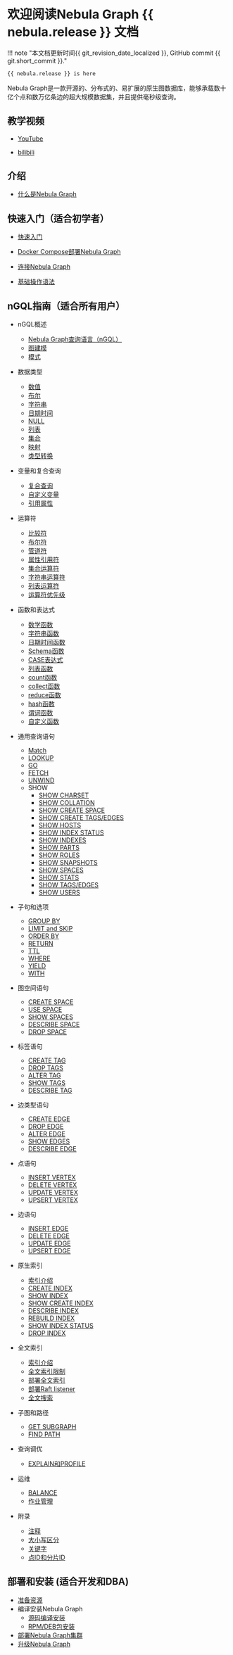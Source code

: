 # 欢迎阅读Nebula Graph {{ nebula.release }} 文档

!!! note "本文档更新时间{{ git_revision_date_localized }}, GitHub commit {{ git.short_commit }}."

```bash
{{ nebula.release }} is here
```

Nebula Graph是一款开源的、分布式的、易扩展的原生图数据库，能够承载数十亿个点和数万亿条边的超大规模数据集，并且提供毫秒级查询。

## 教学视频

- [YouTube](https://www.youtube.com/channel/UC73V8q795eSEMxDX4Pvdwmw/)

- [bilibili](https://space.bilibili.com/472621355)

## 介绍

- [什么是Nebula Graph](1.introduction/1.what-is-nebula-graph.md)

## 快速入门（适合初学者）

- [快速入门](2.quick-start/1.quick-start-workflow.md)

- [Docker Compose部署Nebula Graph](2.quick-start/2.deploy-nebula-graph-with-docker-compose.md)

- [连接Nebula Graph](2.quick-start/3.connect-to-nebula-graph.md)

- [基础操作语法](2.quick-start/4.nebula-graph-crud.md)

## nGQL指南（适合所有用户）

<!-- to be updated -->
- nGQL概述
  - [Nebula Graph查询语言（nGQL）](3.ngql-guide/1.nGQL-overview/1.overview.md)
  - [图建模](3.ngql-guide/1.nGQL-overview/2.graph-modeling.md)
  - [模式](3.ngql-guide/1.nGQL-overview/3.graph-patterns.md)
- 数据类型
  - [数值](3.ngql-guide/3.data-types/1.numeric.md)
  - [布尔](3.ngql-guide/3.data-types/2.boolean.md)
  - [字符串](3.ngql-guide/3.data-types/3.string.md)
  - [日期时间](3.ngql-guide/3.data-types/4.date-and-time.md)
  - [NULL](3.ngql-guide/3.data-types/5.null.md)
  - [列表](3.ngql-guide/3.data-types/6.list.md)
  - [集合](3.ngql-guide/3.data-types/7.set.md)
  - [映射](3.ngql-guide/3.data-types/8.map.md)
  - [类型转换](3.ngql-guide/3.data-types/9.type-conversion.md)

- 变量和复合查询
  - [复合查询](3.ngql-guide/4.variable-and-composite-queries/1.composite-queries.md)
  - [自定义变量](3.ngql-guide/4.variable-and-composite-queries/2.user-defined-variables.md)
  - [引用属性](3.ngql-guide/4.variable-and-composite-queries/3.property-reference.md)

- 运算符
  - [比较符](3.ngql-guide/5.operators/1.comparison.md)
  - [布尔符](3.ngql-guide/5.operators/2.boolean.md)
  - [管道符](3.ngql-guide/5.operators/4.pipe.md)
  - [属性引用符](3.ngql-guide/5.operators/5.property-reference.md)
  - [集合运算符](3.ngql-guide/5.operators/6.set.md)
  - [字符串运算符](3.ngql-guide/5.operators/7.string.md)
  - [列表运算符](3.ngql-guide/5.operators/8.list.md)
  - [运算符优先级](3.ngql-guide/5.operators/9.precedence.md)

- 函数和表达式
  - [数学函数](3.ngql-guide/6.functions-and-expressions/1.math.md)
  - [字符串函数](3.ngql-guide/6.functions-and-expressions/2.string.md)
  - [日期时间函数](3.ngql-guide/6.functions-and-expressions/3.date-and-time.md)
  - [Schema函数](3.ngql-guide/6.functions-and-expressions/4.schema.md)
  - [CASE表达式](3.ngql-guide/6.functions-and-expressions/5.case-expressions.md)
  - [列表函数](3.ngql-guide/6.functions-and-expressions/6.list.md)
  - [count函数](3.ngql-guide/6.functions-and-expressions/7.count.md)
  - [collect函数](3.ngql-guide/6.functions-and-expressions/10.collect.md)
  - [reduce函数](3.ngql-guide/6.functions-and-expressions/11.reduce.md)
  - [hash函数](3.ngql-guide/6.functions-and-expressions/12.hash.md)
  - [谓词函数](3.ngql-guide/6.functions-and-expressions/8.predicate.md)
  - [自定义函数](3.ngql-guide/6.functions-and-expressions/9.user-defined-functions.md)

- 通用查询语句
  - [Match](3.ngql-guide/7.general-query-statements/2.match.md)
  - [LOOKUP](3.ngql-guide/7.general-query-statements/5.lookup.md)
  - [GO](3.ngql-guide/7.general-query-statements/3.go.md)
  - [FETCH](3.ngql-guide/7.general-query-statements/4.fetch.md)
  - [UNWIND](3.ngql-guide/7.general-query-statements/7.unwind.md)
  - SHOW
    - [SHOW CHARSET](3.ngql-guide/7.general-query-statements/6.show/1.show-charset.md)
    - [SHOW COLLATION](3.ngql-guide/7.general-query-statements/6.show/2.show-collation.md)
    - [SHOW CREATE SPACE](3.ngql-guide/7.general-query-statements/6.show/4.show-create-space.md)
    - [SHOW CREATE TAGS/EDGES](3.ngql-guide/7.general-query-statements/6.show/5.show-create-tags-edges.md)
    - [SHOW HOSTS](3.ngql-guide/7.general-query-statements/6.show/6.show-hosts.md)
    - [SHOW INDEX STATUS](3.ngql-guide/7.general-query-statements/6.show/7.show-index-status.md)
    - [SHOW INDEXES](3.ngql-guide/7.general-query-statements/6.show/8.show-indexes.md)
    - [SHOW PARTS](3.ngql-guide/7.general-query-statements/6.show/9.show-parts.md)
    - [SHOW ROLES](3.ngql-guide/7.general-query-statements/6.show/10.show-roles.md)
    - [SHOW SNAPSHOTS](3.ngql-guide/7.general-query-statements/6.show/11.show-snapshots.md)
    - [SHOW SPACES](3.ngql-guide/7.general-query-statements/6.show/12.show-spaces.md)
    - [SHOW STATS](3.ngql-guide/7.general-query-statements/6.show/14.show-stats.md)
    - [SHOW TAGS/EDGES](3.ngql-guide/7.general-query-statements/6.show/15.show-tags-edges.md)
    - [SHOW USERS](3.ngql-guide/7.general-query-statements/6.show/16.show-users.md)

- 子句和选项
  - [GROUP BY](3.ngql-guide/8.clauses-and-options/group-by.md)
  - [LIMIT and SKIP](3.ngql-guide/8.clauses-and-options/limit.md)
  - [ORDER BY](3.ngql-guide/8.clauses-and-options/order-by.md)
  - [RETURN](3.ngql-guide/8.clauses-and-options/return.md)
  - [TTL](3.ngql-guide/8.clauses-and-options/ttl-options.md)
  - [WHERE](3.ngql-guide/8.clauses-and-options/where.md)
  - [YIELD](3.ngql-guide/8.clauses-and-options/yield.md)
  - [WITH](3.ngql-guide/8.clauses-and-options/with.md)

- 图空间语句
  - [CREATE SPACE](3.ngql-guide/9.space-statements/1.create-space.md)
  - [USE SPACE](3.ngql-guide/9.space-statements/2.use-space.md)
  - [SHOW SPACES](3.ngql-guide/9.space-statements/3.show-spaces.md)
  - [DESCRIBE SPACE](3.ngql-guide/9.space-statements/4.describe-space.md)
  - [DROP SPACE](3.ngql-guide/9.space-statements/5.drop-space.md)

- 标签语句
  - [CREATE TAG](3.ngql-guide/10.tag-statements/1.create-tag.md)
  - [DROP TAGS](3.ngql-guide/10.tag-statements/2.drop-tag.md)
  - [ALTER TAG](3.ngql-guide/10.tag-statements/3.alter-tag.md)
  - [SHOW TAGS](3.ngql-guide/10.tag-statements/4.show-tags.md)
  - [DESCRIBE TAG](3.ngql-guide/10.tag-statements/5.describe-tag.md)

- 边类型语句
  - [CREATE EDGE](3.ngql-guide/11.edge-type-statements/1.create-edge.md)
  - [DROP EDGE](3.ngql-guide/11.edge-type-statements/2.drop-edge.md)
  - [ALTER EDGE](3.ngql-guide/11.edge-type-statements/3.alter-edge.md)
  - [SHOW EDGES](3.ngql-guide/11.edge-type-statements/4.show-edges.md)
  - [DESCRIBE EDGE](3.ngql-guide/11.edge-type-statements/5.describe-edge.md)

- 点语句
  - [INSERT VERTEX](3.ngql-guide/12.vertex-statements/1.insert-vertex.md)
  - [DELETE VERTEX](3.ngql-guide/12.vertex-statements/4.delete-vertex.md)
  - [UPDATE VERTEX](3.ngql-guide/12.vertex-statements/2.update-vertex.md)
  - [UPSERT VERTEX](3.ngql-guide/12.vertex-statements/3.upsert-vertex.md)

- 边语句
  - [INSERT EDGE](3.ngql-guide/13.edge-statements/1.insert-edge.md)
  - [DELETE EDGE](3.ngql-guide/13.edge-statements/4.delete-edge.md)
  - [UPDATE EDGE](3.ngql-guide/13.edge-statements/2.update-edge.md)
  - [UPSERT EDGE](3.ngql-guide/13.edge-statements/3.upsert-edge.md)

- 原生索引
  - [索引介绍](3.ngql-guide/14.native-index-statements/README.md)
  - [CREATE INDEX](3.ngql-guide/14.native-index-statements/1.create-native-index.md)
  - [SHOW INDEX](3.ngql-guide/14.native-index-statements/2.show-native-indexes.md)
  - [SHOW CREATE INDEX](3.ngql-guide/14.native-index-statements/2.1.show-create-index.md)
  - [DESCRIBE INDEX](3.ngql-guide/14.native-index-statements/3.describe-native-index.md)
  - [REBUILD INDEX](3.ngql-guide/14.native-index-statements/4.rebuild-native-index.md)
  - [SHOW INDEX STATUS](3.ngql-guide/14.native-index-statements/5.show-native-index-status.md)
  - [DROP INDEX](3.ngql-guide/14.native-index-statements/6.drop-native-index.md)

- 全文索引
  - [索引介绍](3.ngql-guide/14.native-index-statements/README.md)
  - [全文索引限制](4.deployment-and-installation/6.deploy-text-based-index/1.text-based-index-restrictions.md)
  - [部署全文索引](4.deployment-and-installation/6.deploy-text-based-index/2.deploy-es.md)
  - [部署Raft listener](4.deployment-and-installation/6.deploy-text-based-index/3.deploy-listener.md)
  - [全文搜索](3.ngql-guide/15.full-text-index-statements/1.search-with-text-based-index.md)

- 子图和路径
  - [GET SUBGRAPH](3.ngql-guide/16.subgraph-and-path/1.get-subgraph.md)
  - [FIND PATH](3.ngql-guide/16.subgraph-and-path/2.find-path.md)

- 查询调优
  - [EXPLAIN和PROFILE](3.ngql-guide/17.query-tuning-statements/1.explain-and-profile.md)

- 运维

  - [BALANCE](3.ngql-guide/18.operation-and-maintenance-statements/2.balance-syntax.md)
  - [作业管理](3.ngql-guide/18.operation-and-maintenance-statements/4.job-statements.md)

- 附录

  - [注释](3.ngql-guide/20.appendix/comments.md)
  - [大小写区分](3.ngql-guide/20.appendix/identifier-case-sensitivity.md)
  - [关键字](3.ngql-guide/20.appendix/keywords-and-reserved-words.md)
  - [点ID和分片ID](3.ngql-guide/20.appendix/vid-partition.md)

## 部署和安装 (适合开发和DBA)

- [准备资源](4.deployment-and-installation/1.resource-preparations.md)
- 编译安装Nebula Graph
  - [源码编译安装](4.deployment-and-installation/2.compile-and-install-nebula-graph/1.install-nebula-graph-by-compiling-the-source-code.md)
  - [RPM/DEB包安装](4.deployment-and-installation/2.compile-and-install-nebula-graph/2.install-nebula-graph-by-rpm-or-deb.md)
- [部署Nebula Graph集群](4.deployment-and-installation/deploy-nebula-graph-cluster.md)
- [升级Nebula Graph](4.deployment-and-installation/3.upgrade-nebula-graph.md)
